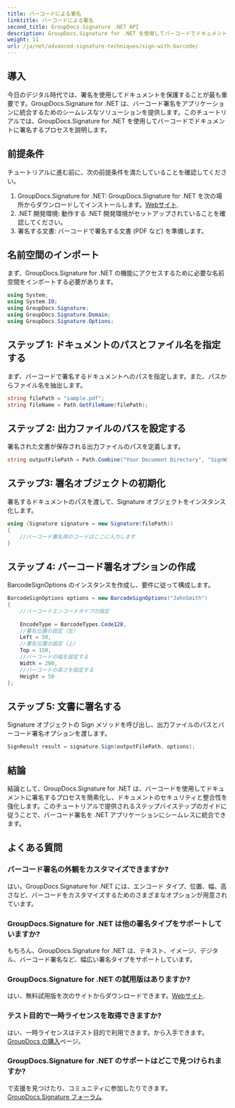 ```yaml
---
title: バーコードによる署名
linktitle: バーコードによる署名
second_title: GroupDocs.Signature .NET API
description: GroupDocs.Signature for .NET を使用してバーコードでドキュメントに署名する方法を学びます。シームレスな統合については、ステップバイステップのガイドに従ってください。
weight: 11
url: /ja/net/advanced-signature-techniques/sign-with-barcode/
---
```

## 導入
今日のデジタル時代では、署名を使用してドキュメントを保護することが最も重要です。GroupDocs.Signature for .NET は、バーコード署名をアプリケーションに統合するためのシームレスなソリューションを提供します。このチュートリアルでは、GroupDocs.Signature for .NET を使用してバーコードでドキュメントに署名するプロセスを説明します。
## 前提条件
チュートリアルに進む前に、次の前提条件を満たしていることを確認してください。
1.  GroupDocs.Signature for .NET: GroupDocs.Signature for .NET を次の場所からダウンロードしてインストールします。[Webサイト](https://releases.groupdocs.com/signature/net/).
2. .NET 開発環境: 動作する .NET 開発環境がセットアップされていることを確認してください。
3. 署名する文書: バーコードで署名する文書 (PDF など) を準備します。

## 名前空間のインポート
まず、GroupDocs.Signature for .NET の機能にアクセスするために必要な名前空間をインポートする必要があります。
```csharp
using System;
using System.IO;
using GroupDocs.Signature;
using GroupDocs.Signature.Domain;
using GroupDocs.Signature.Options;
```
## ステップ 1: ドキュメントのパスとファイル名を指定する
まず、バーコードで署名するドキュメントへのパスを指定します。また、パスからファイル名を抽出します。
```csharp
string filePath = "sample.pdf";
string fileName = Path.GetFileName(filePath);
```
## ステップ 2: 出力ファイルのパスを設定する
署名された文書が保存される出力ファイルのパスを定義します。
```csharp
string outputFilePath = Path.Combine("Your Document Directory", "SignWithBarcode", fileName);
```
## ステップ3: 署名オブジェクトの初期化
署名するドキュメントのパスを渡して、Signature オブジェクトをインスタンス化します。
```csharp
using (Signature signature = new Signature(filePath))
{
    //バーコード署名用のコードはここに入力します
}
```
## ステップ 4: バーコード署名オプションの作成
BarcodeSignOptions のインスタンスを作成し、要件に従って構成します。
```csharp
BarcodeSignOptions options = new BarcodeSignOptions("JohnSmith")
{
	//バーコードエンコードタイプの指定
	
    EncodeType = BarcodeTypes.Code128,
    //署名位置の設定（左）
	Left = 50,
	//署名位置の設定（上）
    Top = 150,
	//バーコードの幅を設定する
    Width = 200,
	//バーコードの高さを設定する
    Height = 50
};
```
## ステップ 5: 文書に署名する
Signature オブジェクトの Sign メソッドを呼び出し、出力ファイルのパスとバーコード署名オプションを渡します。
```csharp
SignResult result = signature.Sign(outputFilePath, options);
```

## 結論
結論として、GroupDocs.Signature for .NET は、バーコードを使用してドキュメントに署名するプロセスを簡素化し、ドキュメントのセキュリティと整合性を強化します。このチュートリアルで提供されるステップバイステップのガイドに従うことで、バーコード署名を .NET アプリケーションにシームレスに統合できます。
## よくある質問
### バーコード署名の外観をカスタマイズできますか?
はい。GroupDocs.Signature for .NET には、エンコード タイプ、位置、幅、高さなど、バーコードをカスタマイズするためのさまざまなオプションが用意されています。
### GroupDocs.Signature for .NET は他の署名タイプをサポートしていますか?
もちろん、GroupDocs.Signature for .NET は、テキスト、イメージ、デジタル、バーコード署名など、幅広い署名タイプをサポートしています。
### GroupDocs.Signature for .NET の試用版はありますか?
はい、無料試用版を次のサイトからダウンロードできます。[Webサイト](https://releases.groupdocs.com/).
### テスト目的で一時ライセンスを取得できますか?
はい、一時ライセンスはテスト目的で利用できます。から入手できます。[GroupDocs の購入](https://purchase.groupdocs.com/temporary-license/)ページ。
### GroupDocs.Signature for .NET のサポートはどこで見つけられますか?
で支援を見つけたり、コミュニティに参加したりできます。[GroupDocs.Signature フォーラム](https://forum.groupdocs.com/c/signature/13).
